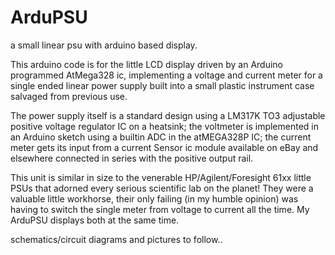 # ArduPSU
a small linear psu with arduino based display.

This arduino code is for the little LCD display driven by an Arduino programmed AtMega328 ic, implementing a voltage and current meter for a single ended linear power supply built into a small plastic instrument case salvaged from previous use.

The power supply itself is a standard design using a LM317K TO3 adjustable positive voltage regulator IC on a heatsink; the voltmeter is implemented in an Arduino sketch using a builtin ADC in the atMEGA328P IC; the current meter gets its input from a current Sensor ic module available on eBay and elsewhere connected in series with the positive output rail.

This unit is similar in size to the venerable HP/Agilent/Foresight 61xx little PSUs that adorned every serious scientific lab on the planet! They were a valuable little workhorse, their only failing (in my humble opinion) was having to switch the single meter from voltage to current all the time. My ArduPSU displays both at the same time.

schematics/circuit diagrams and pictures to follow..
